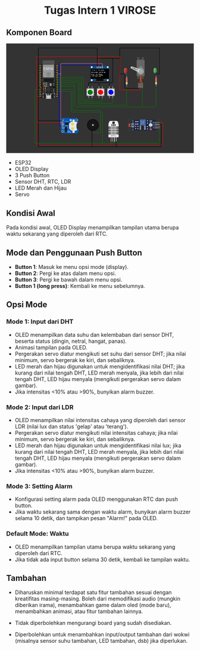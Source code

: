 <div align=center>

# Tugas Intern 1 VIROSE

</div>

## Komponen Board

![Board](img/image.png)

- ESP32
- OLED Display
- 3 Push Button
- Sensor DHT, RTC, LDR
- LED Merah dan Hijau
- Servo

## Kondisi Awal

Pada kondisi awal, OLED Display menampilkan tampilan utama berupa waktu sekarang yang diperoleh dari RTC.

## Mode dan Penggunaan Push Button

- **Button 1**: Masuk ke menu opsi mode (display).
- **Button 2**: Pergi ke atas dalam menu opsi.
- **Button 3**: Pergi ke bawah dalam menu opsi.
- **Button 1 (long press)**: Kembali ke menu sebelumnya.

## Opsi Mode

### Mode 1: Input dari DHT

- OLED menampilkan data suhu dan kelembaban dari sensor DHT, beserta status (dingin, netral, hangat, panas).
- Animasi tampilan pada OLED.
- Pergerakan servo diatur mengikuti set suhu dari sensor DHT; jika nilai minimum, servo bergerak ke kiri, dan sebaliknya.
- LED merah dan hijau digunakan untuk mengidentifikasi nilai DHT; jika kurang dari nilai tengah DHT, LED merah menyala, jika lebih dari nilai tengah DHT, LED hijau menyala (mengikuti pergerakan servo dalam gambar).
- Jika intensitas <10% atau >90%, bunyikan alarm buzzer.

### Mode 2: Input dari LDR

- OLED menampilkan nilai intensitas cahaya yang diperoleh dari sensor LDR (nilai lux dan status 'gelap' atau 'terang').
- Pergerakan servo diatur mengikuti nilai intensitas cahaya; jika nilai minimum, servo bergerak ke kiri, dan sebaliknya.
- LED merah dan hijau digunakan untuk mengidentifikasi nilai lux; jika kurang dari nilai tengah DHT, LED merah menyala, jika lebih dari nilai tengah DHT, LED hijau menyala (mengikuti pergerakan servo dalam gambar).
- Jika intensitas <10% atau >90%, bunyikan alarm buzzer.

### Mode 3: Setting Alarm

- Konfigurasi setting alarm pada OLED menggunakan RTC dan push button.
- Jika waktu sekarang sama dengan waktu alarm, bunyikan alarm buzzer selama 10 detik, dan tampikan pesan "Alarm!" pada OLED.

### Default Mode: Waktu
- OLED menampilkan tampilan utama berupa waktu sekarang yang diperoleh dari RTC.
- Jika tidak ada input button selama 30 detik, kembali ke tampilan waktu.

## Tambahan
- Diharuskan minimal terdapat satu fitur tambahan sesuai dengan kreatifitas masing-masing. Boleh dari memodifikasi audio (mungkin diberikan irama), menambahkan game dalam oled (mode baru), menambahkan animasi, atau fitur tambahan lainnya. 

- Tidak diperbolehkan mengurangi board yang sudah disediakan. 

- Diperbolehkan untuk menambahkan input/output tambahan dari wokwi (misalnya sensor suhu tambahan, LED tambahan, dsb) jika diperlukan.